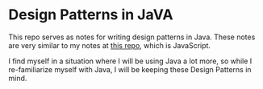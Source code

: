 # Design Patterns in JaVA

This repo serves as notes for writing design patterns in Java. These notes are very similar to my notes at [this repo](https://github.com/Eli-Segovia/Design_Patterns_JS), which is JavaScript.

I find myself in a situation where I will be using Java a lot more, so while I re-familiarize myself with Java, I will be keeping these Design Patterns in mind.
